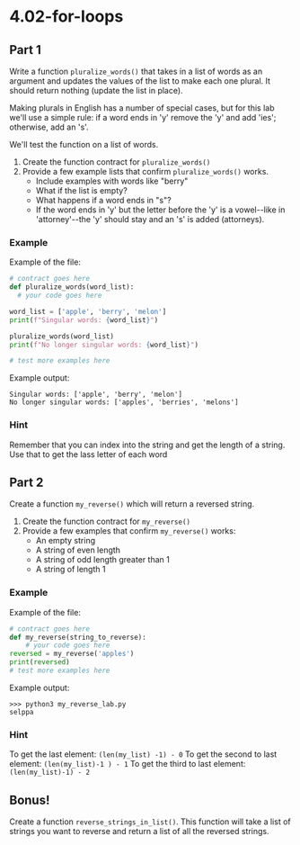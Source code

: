 # 4.02-for-loops

## Part 1
Write a function `pluralize_words()` that takes in a list of words as an argument and updates the values of the list to make each one plural. It should return nothing (update the list in place). 

Making plurals in English has a number of special cases, but for this lab we'll use a simple rule: if a word ends in 'y' remove the 'y' and add 'ies'; otherwise, add an 's'.

We'll test the function on a list of words.

1. Create the function contract for `pluralize_words()`
2. Provide a few example lists that confirm `pluralize_words()` works.
     * Include examples with words like "berry"
     * What if the list is empty?
     * What happens if a word ends in "s"?
     * If the word ends in 'y' but the letter before the 'y' is a vowel--like in 'attorney'--the 'y' should stay and an 's' is added (attorneys).

### Example
Example of the file:
```python
# contract goes here
def pluralize_words(word_list):
  # your code goes here

word_list = ['apple', 'berry', 'melon']
print(f"Singular words: {word_list}")

pluralize_words(word_list)
print(f"No longer singular words: {word_list}")

# test more examples here
```

Example output:
```
Singular words: ['apple', 'berry', 'melon']
No longer singular words: ['apples', 'berries', 'melons']
```

### Hint
Remember that you can index into the string and get the length of a string. Use that to get the lass letter of each word

## Part 2
Create a function `my_reverse()` which will return a reversed string.
1. Create the function contract for `my_reverse()`
2. Provide a few examples that confirm `my_reverse()` works:
   * An empty string
   * A string of even length
   * A string of odd length greater than 1
   * A string of length 1

### Example
Example of the file:
```python
# contract goes here
def my_reverse(string_to_reverse):
    # your code goes here
reversed = my_reverse('apples')
print(reversed)
# test more examples here
```

Example output:
```
>>> python3 my_reverse_lab.py
selppa
```

### Hint
To get the last element: `(len(my_list) -1) - 0`
To get the second to last element: `(len(my_list)-1 ) - 1`
To get the third to last element: `(len(my_list)-1) - 2`

## Bonus!
Create a function `reverse_strings_in_list()`. This function will take a list of strings you want to reverse and return a list of all the reversed strings.

   
   
